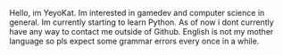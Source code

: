 Hello, im YeyoKat.
Im interested in gamedev and computer science in general.
Im currently starting to learn Python.
As of now i dont currently have any way to contact me outside of Github.
English is not my mother language so pls expect some grammar errors every once in a while.

